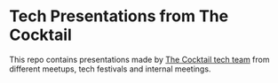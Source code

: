 # Tech Presentations from The Cocktail

This repo contains presentations made by [The Cocktail tech team](https://github.com/the-cocktail) from different
meetups, tech festivals and internal meetings. 

 
